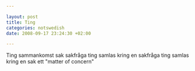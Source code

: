 ```yaml
--- 

layout: post
title: Ting 
categories: notswedish
date: 2008-09-17 23:24:30 +02:00 

---
```


Ting sammankomst sak sakfråga ting samlas kring en sakfråga ting samlas kring en sak ett "matter of concern" [](about:blank) 
